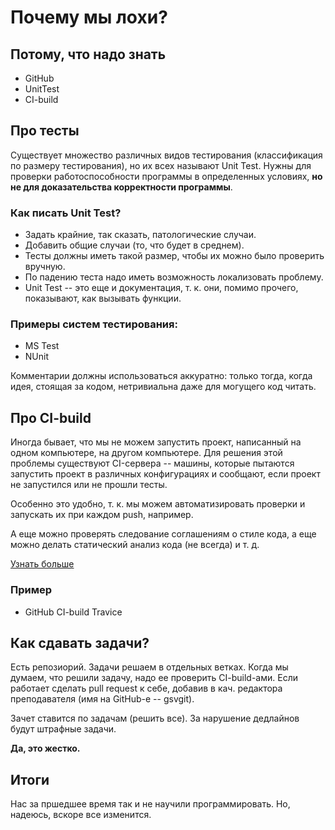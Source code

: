 # Почему мы лохи?

## Потому, что надо знать

- GitHub
- UnitTest
- CI-build

## Про тесты

Существует множество различных видов тестирования (классификация по размеру тестирования), но их всех называют Unit Test. Нужны для проверки работоспособности программы в определенных условиях, **но не для доказательства корректности программы**.

### Как писать Unit Test?

- Задать крайние, так сказать, патологические случаи.
- Добавить общие случаи (то, что будет в среднем).
- Тесты должны иметь такой размер, чтобы их можно было проверить вручную.
- По падению теста надо иметь возможность локализовать проблему.
- Unit Test -- это еще и документация, т. к. они, помимо прочего, показывают, как вызывать функции.

### Примеры систем тестирования:

- MS Test
- NUnit

Комментарии должны использоваться аккуратно: только тогда, когда идея, стоящая за кодом, нетривиальна даже для могущего код читать.

## Про CI-build

Иногда бывает, что мы не можем запустить проект, написанный на одном компьютере, на другом компьютере. Для решения этой проблемы существуют CI-сервера -- машины, которые пытаются запустить проект в различных конфигурациях и сообщают, если проект не запустился или не прошли тесты.

Особенно это удобно, т. к. мы можем автоматизировать проверки и запускать их при каждом push, например.

А еще можно проверять следование соглашениям о стиле кода, а еще можно делать статический анализ кода (не всегда) и т. д.

[Узнать больше](./about_CI.pdf)

### Пример

- GitHub CI-build Travice

## Как сдавать задачи?

Есть репозиорий. Задачи решаем в отдельных ветках. Когда мы думаем, что решили задачу, надо ее проверить CI-build-ами. Если работает сделать pull request к себе, добавив в кач. редактора преподавателя (имя на GitHub-е -- gsvgit).

Зачет ставится по задачам (решить все). За нарушение дедлайнов будут штрафные задачи.

**Да, это жестко.**

## Итоги

Нас за пршедшее время так и не научили программировать. Но, надеюсь, вскоре все изменится.